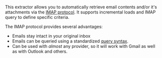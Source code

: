 This extractor allows you to automatically retrieve email contents and/or it's attachments via the [IMAP protocol](https://en.wikipedia.org/wiki/Internet_Message_Access_Protocol). 
It supports incremental loads and IMAP query to define specific criteria. 

The IMAP protocol provides several advantages:

- Emails stay intact in your original inbox
- Emails can be queried using a standardized [query syntax](https://help.keboola.com/components/extractors/communication/email-imap/query-syntax).
- Can be used with *almost* any provider, so it will work with Gmail as well as with Outlook and others.